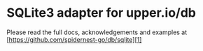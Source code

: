 # SQLite3 adapter for upper.io/db

Please read the full docs, acknowledgements and examples at
[https://github.com/spidernest-go/db/sqlite][1]

[1]: https://github.com/spidernest-go/db/sqlite
